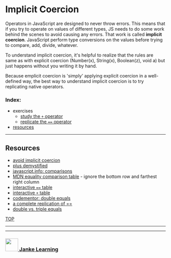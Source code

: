 # Implicit Coercion

Operators in JavaScript are designed to never throw errors.  This means that if you try to operate on values of different types, JS needs to do some work behind the scenes to avoid causing any errors.  That work is called __implicit coercion__.  JavaScript perform type conversions on the values before trying to compare, add, divide, whatever. 

To understand implicit coercion, it's helpful to realize that the rules are same as with explicit coercion (Number(x), String(x), Boolean(z), void a) but just happens without you writing it by hand. 

Because emplicit coercion is 'simply' applying explicit coercion in a well-defined way, the best way to understand implicit coercion is to try replicating native operators.

### Index:
* exercises
    * [study the ```+``` operator](./study-the-plus-operator.md)
    * [replicate the ```==``` operator](./replicate-loose-equality.md)
* [resources](#resources)

---

## Resources

* [avoid implicit coercion](https://eslint.org/docs/rules/no-implicit-coercion)
* [plus demystified](https://dmitripavlutin.com/javascriptss-addition-operator-demystified/)
* [javascript.info: comparisons](https://javascript.info/comparison)
* [MDN equality comparison table](https://developer.mozilla.org/en-US/docs/Web/JavaScript/Equality_comparisons_and_sameness) - ignore the bottom row and farthest right column
* [interactive ```==``` table](https://janke-learning.org/equalities-coercion/)
* [interactive ```+``` table](https://janke-learning.org/arithmetic-coercion/)
* [codementor: double equals](https://www.codementor.io/javascript/tutorial/double-equals-and-coercion-in-javascript)
* [a complete replication of ==](https://gist.github.com/qntm/d899c00aa1ac2c663ac6db23bcffcaba)
* [double vs. triple equals](https://codeburst.io/javascript-double-equals-vs-triple-equals-61d4ce5a121a)


[TOP](#implicit-coercion)

___
___
### <a href="http://janke-learning.org" target="_blank"><img src="https://user-images.githubusercontent.com/18554853/50098409-22575780-021c-11e9-99e1-962787adaded.png" width="40" height="40"></img> Janke Learning</a>
